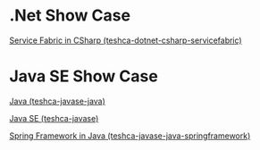 # .Net Show Case

[Service Fabric in CSharp (teshca-dotnet-csharp-servicefabric)](https://github.com/Shifatullah/teshca-dotnet-csharp-servicefabric)

# Java SE Show Case

[Java (teshca-javase-java)](http://github.com/Shifatullah/teshca-javase-java)

[Java SE (teshca-javase)](http://github.com/Shifatullah/teshca-javase)

[Spring Framework in Java (teshca-javase-java-springframework)](http://github.com/Shifatullah/teshca-javase-java-springframework)
